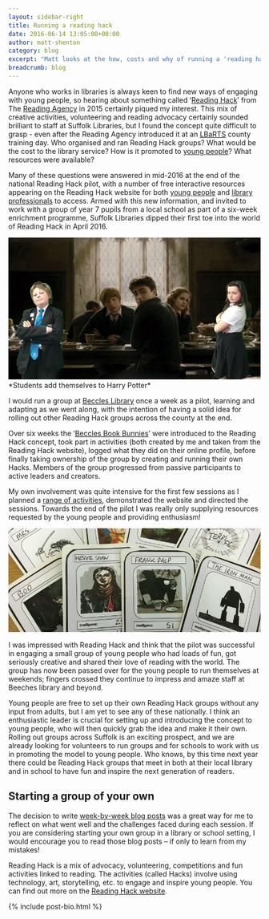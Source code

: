 ```yaml
---
layout: sidebar-right
title: Running a reading hack
date: 2016-06-14 13:05:00+00:00
author: matt-shenton
category: blog
excerpt: "Matt looks at the how, costs and why of running a 'reading hack' &#8211; and of passing over its organisation to students."
breadcrumb: blog
---
```

Anyone who works in libraries is always keen to find new ways of engaging with young people, so hearing about something called ‘[Reading Hack](http://readinghack.org.uk/about)’ from The [Reading Agency](https://readingagency.org.uk/) in 2015 certainly piqued my interest. This mix of creative activities, volunteering and reading advocacy certainly sounded brilliant to staff at Suffolk Libraries, but I found the concept quite difficult to grasp - even after the Reading Agency introduced it at an [LBaRTS](/schools-literacy/schools) county training day. Who organised and ran Reading Hack groups? What would be the cost to the library service? How is it promoted to [young people](http://readinghack.org.uk/toolkits)? What resources were available?

Many of these questions were answered in mid-2016 at the end of the national Reading Hack pilot, with a number of free interactive resources appearing on the Reading Hack website for both [young people](http://readinghack.org.uk/toolkits) and [library professionals](https://readingagency.org.uk/young-people/reading-hack-groups/) to access. Armed with this new information, and invited to work with a group of year 7 pupils from a local school as part of a six-week enrichment programme, Suffolk Libraries dipped their first toe into the world of Reading Hack in April 2016.

<img src="/images/article/reading-hack-green-screen-harry-potter.jpg" alt="Harry Potter" />
*Students add themselves to Harry Potter*

I would run a group at [Beccles Library](/branches/beccles-library) once a week as a pilot, learning and adapting as we went along, with the intention of having a solid idea for rolling out other Reading Hack groups across the county at the end.

Over six weeks the ‘[Beccles Book Bunnies](http://readinghack.org.uk/groups/23)’ were introduced to the Reading Hack concept, took part in activities (both created by me and taken from the Reading Hack website), logged what they did on their online profile, before finally taking ownership of the group by creating and running their own Hacks. Members of the group progressed from passive participants to active leaders and creators.

My own involvement was quite intensive for the first few sessions as I planned a [range of activities](/schools-literacy/literacy/resources), demonstrated the website and directed the sessions. Towards the end of the pilot I was really only supplying resources requested by the young people and providing enthusiasm!

<img src="/images/article/reading-hack-top-trumps.jpg" alt="Book character Top Trumps" />

I was impressed with Reading Hack and think that the pilot was successful in engaging a small group of young people who had loads of fun, got seriously creative and shared their love of reading with the world. The group has now been passed over for the young people to run themselves at weekends; fingers crossed they continue to impress and amaze staff at Beeches library and beyond.

Young people are free to set up their own Reading Hack groups without any input from adults, but I am yet to see any of these nationally. I think an enthusiastic leader is crucial for setting up and introducing the concept to young people, who will then quickly grab the idea and make it their own. Rolling out groups across Suffolk is an exciting prospect, and we are already looking for volunteers to run groups and for schools to work with us in promoting the model to young people. Who knows, by this time next year there could be Reading Hack groups that meet in both at their local library and in school to have fun and inspire the next generation of readers.

## Starting a group of your own

The decision to write [week-by-week blog posts](/schools-literacy/literacy/tag/reading-hack/) was a great way for me to reflect on what went well and the challenges faced during each session. If you are considering starting your own group in a library or school setting, I would encourage you to read those blog posts – if only to learn from my mistakes!

Reading Hack is a mix of advocacy, volunteering, competitions and fun activities linked to reading. The activities (called Hacks) involve using technology, art, storytelling, etc. to engage and inspire young people. You can find out more on the [Reading Hack website](http://readinghack.org.uk/about).

{% include post-bio.html %}
